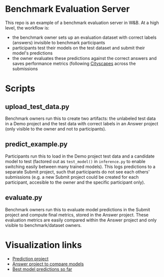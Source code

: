 # Benchmark Evaluation Server

This repo is an example of a benchmark evaluation server in W&B.
At a high level, the workflow is:
- the benchmark owner sets up an evaluation dataset with correct labels (answers) invisible to benchmark participants
- participants test their models on the test dataset and submit their model's predictions
- the owner evaluates these predictions against the correct answers and saves performance metrics (following [Cityscapes](https://www.cityscapes-dataset.com/benchmarks/#scene-labeling-task) across the submissions

# Scripts

## upload_test_data.py

Benchmark owners run this to create two artifacts: the unlabeled test data in a Demo project and the test data with correct labels in an Answer project (only visible to the owner and not to participants).

## predict_example.py

Participants run this to load in the Demo project test data and a candidate model to test (factored out as `test_model()` in `inference.py` to enable switching easily between many trained models). This logs predictions to a separate Submit project, such that participants do not see each others' submissions (e.g. a new Submit project could be created for each participant, accesible to the owner and the specific participant only).

## evaluate.py

Benchmark owners run this to evaluate model predictions in the Submit project and compute final metrics, stored in the Answer project. These evaluation metrics are easily compared within the Answer project and only visible to benchmark/dataset owners. 

# Visualization links

* [Prediction project](https://wandb.ai/stacey/evalserve_predict)
* [Answer project to compare models](https://wandb.ai/stacey/answers_evalserve)
* [Best model predictions so far](https://wandb.ai/stacey/answers_evalserve/artifacts/results/eval_results/8c1729d783f95e3d037a)

